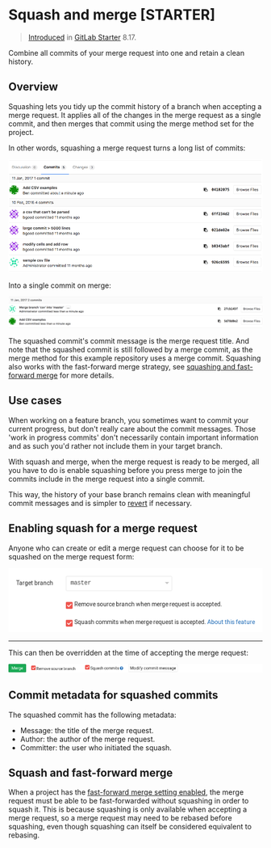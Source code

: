 # Squash and merge **[STARTER]**

> [Introduced][ee-1024] in [GitLab Starter][ee] 8.17.

Combine all commits of your merge request into one and retain a clean history.

## Overview

Squashing lets you tidy up the commit history of a branch when accepting a merge
request. It applies all of the changes in the merge request as a single commit,
and then merges that commit using the merge method set for the project.

In other words, squashing a merge request turns a long list of commits:

![List of commits from a merge request][mr-commits]

Into a single commit on merge:

![A squashed commit followed by a merge commit][squashed-commit]

The squashed commit's commit message is the merge request title. And note that 
the squashed commit is still followed by a merge commit, as the merge
method for this example repository uses a merge commit. Squashing also works
with the fast-forward merge strategy, see
[squashing and fast-forward merge](#squashing-and-fast-forward-merge) for more
details.

## Use cases

When working on a feature branch, you sometimes want to commit your current
progress, but don't really care about the commit messages. Those 'work in
progress commits' don't necessarily contain important information and as such
you'd rather not include them in your target branch. 

With squash and merge, when the merge request is ready to be merged,
all you have to do is enable squashing before you press merge to join
the commits include in the merge request into a single commit.

This way, the history of your base branch remains clean with
meaningful commit messages and is simpler to [revert] if necessary.

## Enabling squash for a merge request

Anyone who can create or edit a merge request can choose for it to be squashed
on the merge request form:

![Squash commits checkbox on edit form][squash-edit-form]

---

This can then be overridden at the time of accepting the merge request:

![Squash commits checkbox on accept merge request form][squash-mr-widget]

## Commit metadata for squashed commits

The squashed commit has the following metadata:

* Message: the title of the merge request.
* Author: the author of the merge request.
* Committer: the user who initiated the squash.

## Squash and fast-forward merge

When a project has the [fast-forward merge setting enabled][ff-merge], the merge
request must be able to be fast-forwarded without squashing in order to squash
it. This is because squashing is only available when accepting a merge request,
so a merge request may need to be rebased before squashing, even though
squashing can itself be considered equivalent to rebasing.

[ee-1024]: https://gitlab.com/gitlab-org/gitlab-ee/merge_requests/1024
[mr-commits]: img/squash_mr_commits.png
[squashed-commit]: img/squash_squashed_commit.png
[squash-edit-form]: img/squash_edit_form.png
[squash-mr-widget]: img/squash_mr_widget.png
[ff-merge]: fast_forward_merge.md#enabling-fast-forward-merges
[ee]: https://about.gitlab.com/products/
[revert]: revert_changes.md
